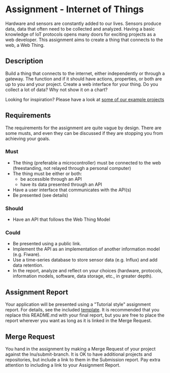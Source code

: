 # Assignment - Internet of Things

Hardware and sensors are constantly added to our lives. Sensors produce data, data that often need to be collected and analyzed. Having a basic knowledge of IoT protocols opens many doors for exciting projects as a web developer. This assignment aims to create a thing that connects to the web, a Web Thing. 

## Description

Build a thing that connects to the internet, either independently or through a gateway. The function and if it should have actions, properties, or both are up to you and your project. Create a web interface for your thing. Do you collect a lot of data? Why not show it on a chart?

Looking for inspiration? Please have a look at [some of our example projects](https://coursepress.lnu.se/kurser/webben-som-applikationsplattform/iot/exempel)

## Requirements

The requirements for the assignment are quite vague by design. There are some musts, and even they can be discussed if they are stopping you from achieving your goals.

### Must

* The thing (preferable a microcontroller) must be connected to the web (freestanding, not relayed through a personal computer)
* The thing must be either or both:
    * be accessible through an API
    * have its data presented through an API
* Have a user interface that communicates with the API(s)
* Be presented (see details)

### Should

* Have an API that follows the Web Thing Model

### Could

* Be presented using a public link.
* Implement the API as an implementation of another information model (e.g. Fiware).
* Use a time-series database to store sensor data (e.g. Influx) and add data retention.
* In the report, analyze and reflect on your choices (hardware, protocols, information models, software, data storage, etc., in greater depth).

## Assignment Report

Your application will be presented using a "Tutorial style" assignment report. For details, see the included [template](./Template.md). It is recommended that you replace this README.md with your final report, but you are free to place the report wherever you want as long as it is linked in the Merge Request.

## Merge Request

You hand in the assignment by making a Merge Request of your project against the lnu/submit-branch. It is OK to have additional projects and repositories, but include a link to them in the Submission report. 
Pay extra attention to including a link to your Assignment Report. 
